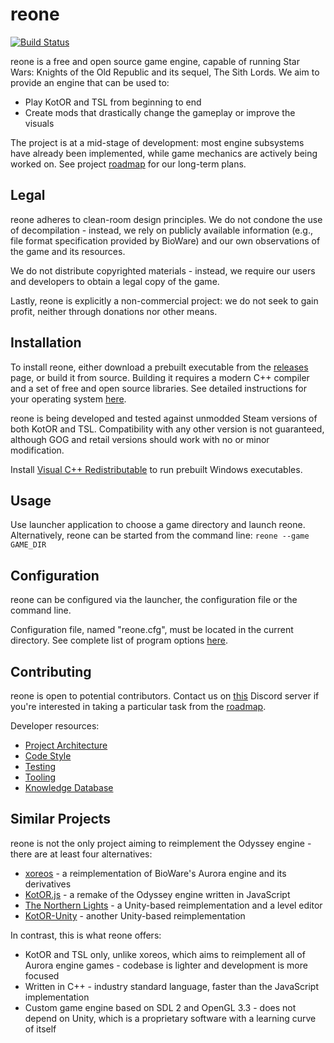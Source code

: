 # reone

[![Build Status](https://github.com/seedhartha/reone/actions/workflows/build-test-linux.yml/badge.svg)](https://github.com/seedhartha/reone/actions/workflows/build-test-linux.yml)

reone is a free and open source game engine, capable of running Star Wars: Knights of the Old Republic and its sequel, The Sith Lords. We aim to provide an engine that can be used to:

- Play KotOR and TSL from beginning to end
- Create mods that drastically change the gameplay or improve the visuals

The project is at a mid-stage of development: most engine subsystems have already been implemented, while game mechanics are actively being worked on. See project [roadmap](https://github.com/seedhartha/reone/wiki/Roadmap) for our long-term plans.

## Legal

reone adheres to clean-room design principles. We do not condone the use of decompilation - instead, we rely on publicly available information (e.g., file format specification provided by BioWare) and our own observations of the game and its resources.

We do not distribute copyrighted materials - instead, we require our users and developers to obtain a legal copy of the game.

Lastly, reone is explicitly a non-commercial project: we do not seek to gain profit, neither through donations nor other means.

## Installation

To install reone, either download a prebuilt executable from the [releases](https://github.com/seedhartha/reone/releases) page, or build it from source. Building it requires a modern C++ compiler and a set of free and open source libraries. See detailed instructions for your operating system [here](https://github.com/seedhartha/reone/wiki/Installation).

reone is being developed and tested against unmodded Steam versions of both KotOR and TSL. Compatibility with any other version is not guaranteed, although GOG and retail versions should work with no or minor modification.

Install [Visual C++ Redistributable](https://aka.ms/vs/16/release/vc_redist.x64.exe) to run prebuilt Windows executables.

## Usage

Use launcher application to choose a game directory and launch reone. Alternatively, reone can be started from the command line: `reone --game GAME_DIR`

## Configuration

reone can be configured via the launcher, the configuration file or the command line.

Configuration file, named "reone.cfg", must be located in the current directory. See complete list of program options [here](https://github.com/seedhartha/reone/wiki/Program-options).

## Contributing

reone is open to potential contributors. Contact us on [this](https://discord.gg/6sqSyfn8Jp) Discord server if you're interested in taking a particular task from the [roadmap](https://github.com/seedhartha/reone/wiki/Roadmap).

Developer resources:

- [Project Architecture](https://github.com/seedhartha/reone/wiki/Project-Architecture)
- [Code Style](https://github.com/seedhartha/reone/wiki/Code-Style)
- [Testing](https://github.com/seedhartha/reone/wiki/Testing)
- [Tooling](https://github.com/seedhartha/reone/wiki/Tooling)
- [Knowledge Database](https://github.com/seedhartha/reone/wiki/Knowledge-Database)

## Similar Projects

reone is not the only project aiming to reimplement the Odyssey engine - there are at least four alternatives:

- [xoreos](https://github.com/xoreos/xoreos) - a reimplementation of BioWare's Aurora engine and its derivatives
- [KotOR.js](https://github.com/KobaltBlu/KotOR.js) - a remake of the Odyssey engine written in JavaScript
- [The Northern Lights](https://github.com/lachjames/NorthernLights) - a Unity-based reimplementation and a level editor
- [KotOR-Unity](https://github.com/rwc4301/KotOR-Unity) - another Unity-based reimplementation

In contrast, this is what reone offers:

- KotOR and TSL only, unlike xoreos, which aims to reimplement all of Aurora engine games - codebase is lighter and development is more focused
- Written in C++ - industry standard language, faster than the JavaScript implementation
- Custom game engine based on SDL 2 and OpenGL 3.3 - does not depend on Unity, which is a proprietary software with a learning curve of itself
